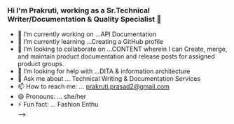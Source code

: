 ### Hi I'm Prakruti, working as a Sr.Technical Writer/Documentation & Quality Specialist 👋

- 🔭 I’m currently working on ...API Documentation 
- 🌱 I’m currently learning ...Creating a GitHub profile 
- 👯 I’m looking to collaborate on ...CONTENT wherein I can Create, merge, and maintain product documentation and release posts for assigned product groups.
- 🤔 I’m looking for help with ...DITA & information architecture
- 💬 Ask me about ... Technical Writing & Documentation Services 
- 📫 How to reach me: ... prakruti.prasad2@gmail.com   
- 😄 Pronouns: ... she/her
- ⚡ Fun fact: ... Fashion Enthu  
-->
